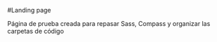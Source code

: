 #Landing page

Página de prueba creada para repasar Sass, Compass y organizar las carpetas de código
